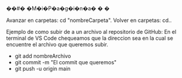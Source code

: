 ��#� �M�i�P�a�g�i�n�a�
�
�

Avanzar en carpetas: cd "nombreCarpeta".
Volver en carpetas: cd..

Ejemplo de como subir de a un archivo al repositorio de GitHub:
En el terminal de VS Code chequeamos que la direccion sea en la cual se encuentre el archivo que queremos subir.

- git add nombreArchivo
- git commit -m "El commit que queremos"
- git push -u origin main
